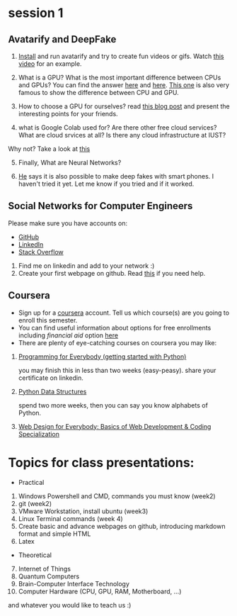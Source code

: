 # session 1

## Avatarify and DeepFake

1. [Install](https://github.com/alievk/avatarify#install) and run avatarify and try to create fun videos or gifs. Watch [this video](https://www.aparat.com/v/jnMY2/%D9%88%DB%8C%D8%AF%DB%8C%D9%88_%D8%A7%DB%8C%D8%B1%D8%A7%D9%86_%D9%85%D9%86_%D9%87%D9%85%D8%A7%DB%8C%D9%88%D9%86_%D8%B4%D8%AC%D8%B1%DB%8C%D8%A7%D9%86_%D9%88_%D9%87%D9%86%D8%B1%D9%86%D9%85%D8%A7%DB%8C%DB%8C_%D8%AC%D9%85%D8%B9%DB%8C_%D8%A7%D8%B2_%D9%82%D9%87%D8%B1%D9%85%D8%A7%D9%86%D8%A7%D9%86) for an example.

2. What is a GPU? What is the most important difference between CPUs and GPUs? You can find the answer [here](https://www.youtube.com/watch?v=XKOI9-G-wk8) and [here](https://www.youtube.com/watch?v=1kypaBjJ-pg). [This one](https://www.youtube.com/watch?v=-P28LKWTzrI) is also very famous to show the difference between CPU and GPU.

3. How to choose a GPU for ourselves? read [this blog post](https://www.shahrsakhtafzar.com/fa/buyer-guide/4504-best-graphic-cards-to-buy-with-price) and present the interesting points for your friends.

4. what is Google Colab used for? Are there other free cloud services? What are cloud srvices at all? Is there any cloud infrastructure at IUST?

Why not? Take a look at [this](https://ccc.iust.ac.ir/)

5. Finally, What are Neural Networks?

6. [He](https://www.youtube.com/watch?v=IVMoKuFWCvo) says it is also possible to make deep fakes with smart phones. I haven't tried it yet. Let me know if you tried and if it worked.

## Social Networks for Computer Engineers

Please make sure you have accounts on:

- [GitHub](https://github.com/)
- [LinkedIn](https://www.linkedin.com)
- [Stack Overflow](https://stackoverflow.com)

1. Find me on linkedin and add to your network :)
2. Create your first webpage on github. Read [this](https://programmingliftoff.com/create-your-first-website-on-github-pages/) if you need help.


## Coursera 

- Sign up for a [coursera](https://www.coursera.org) account. Tell us which course(s) are you going to enroll this semester.
- You can find useful information about options for free enrollments including _financial aid_ option [here](https://virgool.io/cheyab-blog/coursera-guide-for-iranians-s7aubrjoqedi)
- There are plenty of eye-catching courses on coursera you may like:

 1. [Programming for Everybody (getting started with Python)](https://www.coursera.org/learn/python?specialization=python)

    you may finish this in less than two weeks (easy-peasy). share your certificate on linkedin. 

 2. [Python Data Structures](https://www.coursera.org/learn/python-data?specialization=python)

    spend two more weeks, then you can say you know alphabets of Python.

 3. [Web Design for Everybody: Basics of Web Development & Coding Specialization](https://www.coursera.org/specializations/web-design)


# Topics for class presentations:

- Practical
1. Windows Powershell and CMD, commands you must know (week2)
2. git (week2)
3. VMware Workstation, install ubuntu (week3)
4. Linux Terminal commands (week 4)
5. Create basic and advance webpages on github, introducing markdown format and simple HTML 
6. Latex 

- Theoretical
7. Internet of Things 
8. Quantum Computers
9. Brain-Computer Interface Technology
10. Computer Hardware (CPU, GPU, RAM, Motherboard, ...)

and whatever you would like to teach us :)

